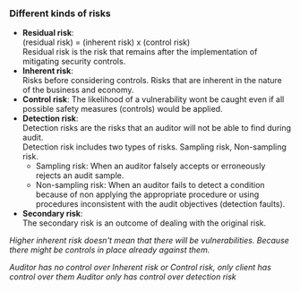 ### Different kinds of risks
- **Residual risk**:  
  (residual risk) = (inherent risk) x (control risk)  
  Residual risk is the risk that remains after the implementation of mitigating security controls.
- **Inherent risk**:  
  Risks before considering controls. Risks that are inherent in the nature of the business and economy.
- **Control risk**:
  The likelihood of a vulnerability wont be caught even if all possible safety measures (controls) would be applied.
- **Detection risk**:  
  Detection risks are the risks that an auditor will not be able to find during audit.  
  Detection risk includes two types of risks. Sampling risk, Non-sampling risk.
  + Sampling risk: When an auditor falsely accepts or erroneously rejects an audit sample.
  + Non-sampling risk: When an auditor fails to detect a condition because of non applying the appropriate procedure or using procedures inconsistent with the audit objectives (detection faults).
- **Secondary risk**:  
  The secondary risk is an outcome of dealing with the original risk.

*Higher inherent risk doesn't mean that there will be vulnerabilities. Because there might be controls in place already against them.*

*Auditor has no control over Inherent risk or Control risk, only client has control over them*
*Auditor only has control over detection risk*


<!--stackedit_data:
eyJoaXN0b3J5IjpbODc3NzE0MDc4LC0xMTU3MDUzMzc5LDc3ND
QwNjcyMiwtMjA2NDE0Nzg0Niw3MjQ4NzQyMSwxMzIwMjgyODEz
LDE0Mzc1NTk1MTQsLTg4Njc1ODM5MywxNTg4NDU4Mzc4LC0zND
k4MTg0MzcsMzkwOTgxNjE1XX0=
-->